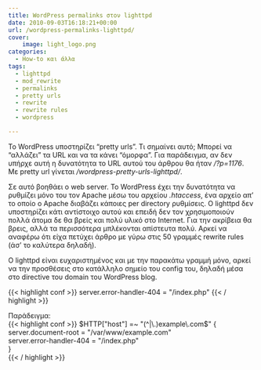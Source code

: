 ```yaml
---
title: WordPress permalinks στον lighttpd
date: 2010-09-03T16:18:21+00:00
url: /wordpress-permalinks-lighttpd/
cover:
    image: light_logo.png
categories:
  - How-to και άλλα
tags:
  - lighttpd
  - mod_rewrite
  - permalinks
  - pretty urls
  - rewrite
  - rewrite rules
  - wordpress

---
```

Το WordPress υποστηρίζει &#8220;pretty urls&#8221;. Τι σημαίνει αυτό; Μπορεί να &#8220;αλλάζει&#8221; τα URL και να τα κάνει &#8220;όμορφα&#8221;. Για παράδειγμα, αν δεν υπήρχε αυτή η δυνατότητα το URL αυτού του άρθρου θα ήταν _/?p=1176_. Με pretty url γίνεται _/wordpress-pretty-urls-lighttpd/_.

Σε αυτό βοηθάει ο web server. Το WordPress έχει την δυνατότητα να ρυθμίζει μόνο του τον Apache μέσω του αρχείου _.htaccess_, ένα αρχείο απ&#8217; το οποίο ο Apache διαβάζει κάποιες per directory ρυθμίσεις. Ο lighttpd δεν υποστηρίζει κάτι αντίστοιχο αυτού και επειδή δεν τον χρησιμοποιούν πολλά άτομα δε θα βρείς και πολύ υλικό στο Internet. Για την ακρίβεια θα βρεις, αλλά τα περισσότερα μπλέκονται απίστευτα πολύ. Αρκεί να αναφέρω ότι είχα πετύχει άρθρο με γύρω στις 50 γραμμές rewrite rules (άσ&#8217; το καλύτερα δηλαδή).

Ο lighttpd είναι ευχαριστημένος και με την παρακάτω γραμμή μόνο, αρκεί να την προσθέσεις στο κατάλληλο σημείο του config του, δηλαδή μέσα στο directive του domain του WordPress blog.

{{< highlight conf >}}
server.error-handler-404 = "/index.php"
{{< / highlight >}}

Παράδειγμα:  
{{< highlight conf >}}
$HTTP["host"] =~ "(^|\.)example\.com$" {  
  server.document-root = "/var/www/example.com"  
  server.error-handler-404 = "/index.php"  
}  
{{< / highlight >}}